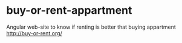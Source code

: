 # buy-or-rent-appartment
Angular web-site to know if renting is better that buying appartment http://buy-or-rent.org/
